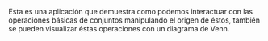 Esta es una aplicación que demuestra como podemos interactuar con las operaciones básicas de conjuntos manipulando el origen de éstos, también se pueden visualizar éstas operaciones con un diagrama de Venn.

